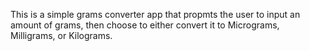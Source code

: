 This is a simple grams converter app that propmts the user to input an amount of grams, then choose to either convert it to Micrograms, Milligrams, or Kilograms.
